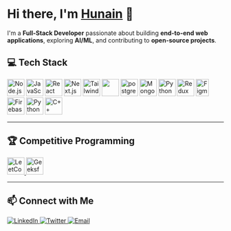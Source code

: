 # Hi there, I'm <a href="https://portfolio-hunain.vercel.app">Hunain</a> 👋

I'm a **Full-Stack Developer** passionate about building **end-to-end web applications**, exploring **AI/ML**, and contributing to **open-source projects**.



## 💻 Tech Stack
<p>
  <img src="https://w7.pngwing.com/pngs/915/519/png-transparent-typescript-hd-logo-thumbnail.png" alt="Node.js" width="40" height="40"/>
  <img src="https://cdn.jsdelivr.net/gh/devicons/devicon/icons/javascript/javascript-original.svg" alt="JavaScript" width="40" height="40"/>
  <img src="https://cdn.jsdelivr.net/gh/devicons/devicon/icons/react/react-original.svg" alt="React" width="40" height="40"/>
  <img src="https://cdn.jsdelivr.net/gh/devicons/devicon/icons/nextjs/nextjs-original.svg" alt="Next.js" width="40" height="40"/>
  <img src="https://images.icon-icons.com/2699/PNG/512/tailwindcss_logo_icon_167923.png" alt="Tailwind CSS" width="40" height="40"/>
  <img src="https://uxwing.com/wp-content/themes/uxwing/download/brands-and-social-media/graphql-icon.png" width="40" height="40"/>
  <img src="https://images.icon-icons.com/2699/PNG/512/postgresql_src_logo_icon_170834.png" alt="postgressql" width="40" height="40"/>
  <img src="https://cdn.jsdelivr.net/gh/devicons/devicon/icons/mongodb/mongodb-original.svg" alt="MongoDB" width="40" height="40"/>
  <img src="https://www.britwise.com/assets/imgs/meanstack-development/expressjslogo.png" alt="Python" width="40" height="40"/>
  <img src="https://brandslogos.com/wp-content/uploads/images/large/redux-logo.png" alt="Redux" width="40" height="40"/>
  <img src="https://brandslogos.com/wp-content/uploads/images/large/figma-logo.png" alt="Figma" width="30" height="40"/>
  <img src="https://cdn.jsdelivr.net/gh/devicons/devicon/icons/firebase/firebase-plain.svg" alt="Firebase" width="40" height="40"/>
  <img src="https://cdn.jsdelivr.net/gh/devicons/devicon/icons/python/python-original.svg" alt="Python" width="40" height="40"/>
  <img src="https://logospng.org/download/c-plus-plus/c-plus-plus-4096.png" alt="C++" width="40" height="40"/>
</p>

---

## 🏆 Competitive Programming

<p>
  <a href="https://leetcode.com/your-username" target="_blank">
    <img src="https://upload.wikimedia.org/wikipedia/commons/1/19/LeetCode_logo_black.png" alt="LeetCode" width="40" height="40"/>
  </a>
  <a href="https://auth.geeksforgeeks.org/user/your-username" target="_blank">
    <img src="https://images.yourstory.com/cs/images/companies/119169043101580097794440231905187057223611079n-1617083628661.png?fm=auto&ar=1:1&mode=fill&fill=solid&fill-color=fff" alt="GeeksforGeeks" width="40" height="40"/>
  </a>
</p>

---

## 📫 Connect with Me
<p>
  <a href="https://www.linkedin.com/in/hunainmulla/" target="_blank">
    <img src="https://img.shields.io/badge/LinkedIn-0A66C2?style=for-the-badge&logo=linkedin&logoColor=white" alt="LinkedIn"/>
  </a>
  <a href="https://x.com/HunainMulla006" target="_blank">
    <img src="https://img.shields.io/badge/Twitter-1DA1F2?style=for-the-badge&logo=twitter&logoColor=white" alt="Twitter"/>
  </a>
  <a href="mailto:hunainmulla161@gmail.com">
    <img src="https://img.shields.io/badge/Email-D14836?style=for-the-badge&logo=gmail&logoColor=white" alt="Email"/>
  </a>
</p>

